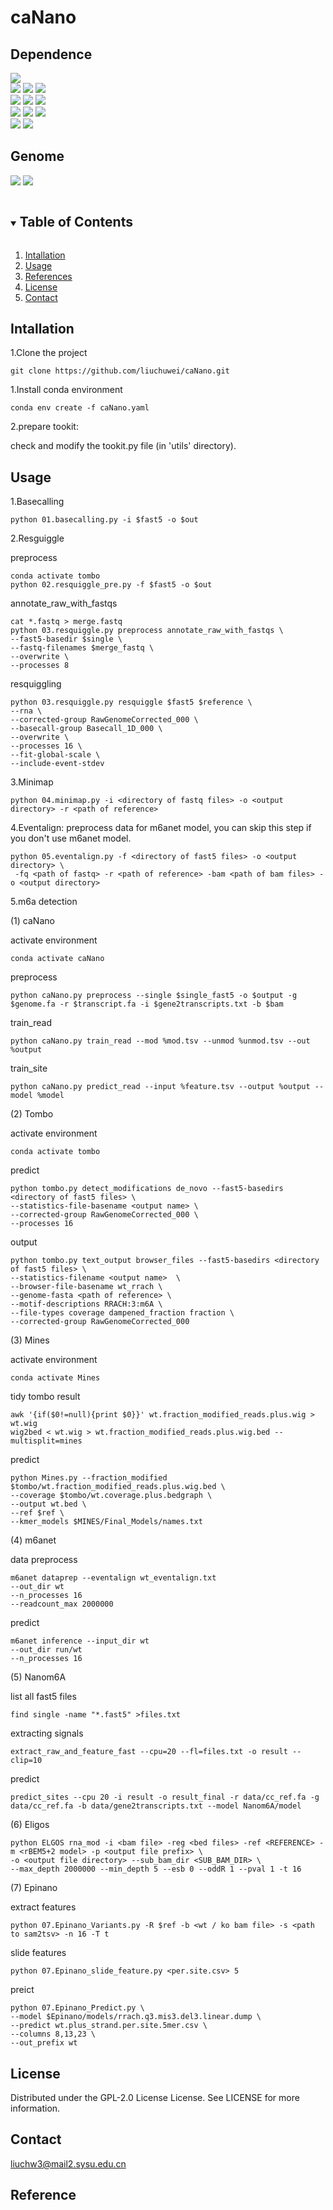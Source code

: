 # caNano
## Dependence
![](https://img.shields.io/badge/software-version-blue)  
[![](https://img.shields.io/badge/Guppy-v6.5.7-green)](https://community.nanoporetech.com/downloads)
[![](https://img.shields.io/badge/Minimap2-v2.24-green)](https://github.com/lh3/minimap2)
[![](https://img.shields.io/badge/samtools-v1.1.7-green)](https://github.com/samtools/samtools)   
[![](https://img.shields.io/badge/bedtools-v2.29.1-blue)](https://bedtools.readthedocs.io/en/latest/)
[![](https://img.shields.io/badge/ELIGOS-v2.0.1-blue)](https://gitlab.com/piroonj/eligos2)
[![](https://img.shields.io/badge/Epinano-v1.2.0-blue)](https://github.com/novoalab/EpiNano)  
[![](https://img.shields.io/badge/MINES-v0.0-orange)](https://github.com/YeoLab/MINES.git)
[![](https://img.shields.io/badge/Tombo-v1.5.1-orange)](https://github.com/nanoporetech/tombo)
[![](https://img.shields.io/badge/Nanom6A-v2.0-orange)](https://github.com/gaoyubang/nanom6A)  
[![](https://img.shields.io/badge/m6Anet-v1.0-purple)](https://github.com/GoekeLab/m6anet) 
[![](https://img.shields.io/badge/nanopolish-v0.14.0-purple)](https://github.com/jts/nanopolish)  

## Genome
[![](https://img.shields.io/badge/mm39-orange)](https://hgdownload.soe.ucsc.edu/goldenPath/mm39/bigZips/)
[![](https://img.shields.io/badge/hg38-green)](https://hgdownload.soe.ucsc.edu/goldenPath/hg38/bigZips/)


<!-- TABLE OF CONTENTS -->
<details open="open">
  <summary><h2 style="display: inline-block">Table of Contents</h2></summary>
  <ol>
    <li>
      <a href="#Intallation">Intallation</a>
    </li>
    <li><a href="#Usage">Usage</a></li>
    <li><a href="#References">References</a></li>
    <li><a href="#license">License</a></li>
    <li><a href="#Contact">Contact</a></li>
  </ol>
</details>

## Intallation
1.Clone the project
   ```shell
   git clone https://github.com/liuchuwei/caNano.git
   ```
1.Install conda environment
   ```shell
   conda env create -f caNano.yaml
   ```
2.prepare tookit: 

check and modify the tookit.py file (in 'utils' directory).
    
## Usage
1.Basecalling
   ```shell
   python 01.basecalling.py -i $fast5 -o $out
   ```
2.Resguiggle

preprocess

   ```shell
   conda activate tombo
   python 02.resquiggle_pre.py -f $fast5 -o $out
   ```
annotate_raw_with_fastqs

   ```shell
   cat *.fastq > merge.fastq
   python 03.resquiggle.py preprocess annotate_raw_with_fastqs \
--fast5-basedir $single \
--fastq-filenames $merge_fastq \
--overwrite \
--processes 8
   ```
resquiggling
   ```shell
python 03.resquiggle.py resquiggle $fast5 $reference \
--rna \
--corrected-group RawGenomeCorrected_000 \
--basecall-group Basecall_1D_000 \
--overwrite \
--processes 16 \
--fit-global-scale \
--include-event-stdev
   ```
3.Minimap
   ```shell
python 04.minimap.py -i <directory of fastq files> -o <output directory> -r <path of reference>
   ```

4.Eventalign: preprocess data for m6anet model, you can skip this step if you don't use m6anet model.

```shell
python 05.eventalign.py -f <directory of fast5 files> -o <output directory> \
 -fq <path of fastq> -r <path of reference> -bam <path of bam files> -o <output directory>
```

5.m6a detection

(1) caNano

activate environment
   ```shell
   conda activate caNano
   ```

preprocess
   ```shell
   python caNano.py preprocess --single $single_fast5 -o $output -g $genome.fa -r $transcript.fa -i $gene2transcripts.txt -b $bam
   ```

train_read
   ```shell
   python caNano.py train_read --mod %mod.tsv --unmod %unmod.tsv --out %output
   ```

train_site
   ```shell
   python caNano.py predict_read --input %feature.tsv --output %output --model %model
   ```

(2) Tombo

activate environment
```shell
conda activate tombo
```

predict
```shell
python tombo.py detect_modifications de_novo --fast5-basedirs <directory of fast5 files> \
--statistics-file-basename <output name> \
--corrected-group RawGenomeCorrected_000 \
--processes 16
```

output
```shell
python tombo.py text_output browser_files --fast5-basedirs <directory of fast5 files> \
--statistics-filename <output name>  \
--browser-file-basename wt_rrach \
--genome-fasta <path of reference> \
--motif-descriptions RRACH:3:m6A \
--file-types coverage dampened_fraction fraction \
--corrected-group RawGenomeCorrected_000
```

(3) Mines

activate environment
```shell
conda activate Mines
```

tidy tombo result
```shell
awk '{if($0!=null){print $0}}' wt.fraction_modified_reads.plus.wig > wt.wig
wig2bed < wt.wig > wt.fraction_modified_reads.plus.wig.bed --multisplit=mines
```

predict
```shell
python Mines.py --fraction_modified $tombo/wt.fraction_modified_reads.plus.wig.bed \
--coverage $tombo/wt.coverage.plus.bedgraph \
--output wt.bed \
--ref $ref \
--kmer_models $MINES/Final_Models/names.txt
```

(4) m6anet

data preprocess
```shell
m6anet dataprep --eventalign wt_eventalign.txt
--out_dir wt
--n_processes 16
--readcount_max 2000000
```

predict
```shell
m6anet inference --input_dir wt
--out_dir run/wt
--n_processes 16
```

(5) Nanom6A

list all fast5 files
```shell
find single -name "*.fast5" >files.txt
```

extracting signals
```shell
extract_raw_and_feature_fast --cpu=20 --fl=files.txt -o result --clip=10
```
predict
```shell
predict_sites --cpu 20 -i result -o result_final -r data/cc_ref.fa -g data/cc_ref.fa -b data/gene2transcripts.txt --model Nanom6A/model
```

(6) Eligos
```shell
python ELGOS rna_mod -i <bam file> -reg <bed files> -ref <REFERENCE> -m <rBEM5+2 model> -p <output file prefix> \
-o <output file directory> --sub_bam_dir <SUB_BAM_DIR> \
--max_depth 2000000 --min_depth 5 --esb 0 --oddR 1 --pval 1 -t 16
```

(7) Epinano

extract features
```shell
python 07.Epinano_Variants.py -R $ref -b <wt / ko bam file> -s <path to sam2tsv> -n 16 -T t
```

slide features
```shell
python 07.Epinano_slide_feature.py <per.site.csv> 5
```

preict
```shell
python 07.Epinano_Predict.py \
--model $Epinano/models/rrach.q3.mis3.del3.linear.dump \
--predict wt.plus_strand.per.site.5mer.csv \
--columns 8,13,23 \
--out_prefix wt
```

## License
Distributed under the GPL-2.0 License License. See LICENSE for more information.

## Contact
liuchw3@mail2.sysu.edu.cn

## Reference

